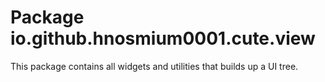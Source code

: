 # Package io.github.hnosmium0001.cute.view

This package contains all widgets and utilities that builds up a UI tree. 